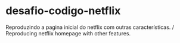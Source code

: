 # desafio-codigo-netflix
Reproduzindo a pagina inicial do netflix com outras características. / Reproducing netflix homepage with other features.
